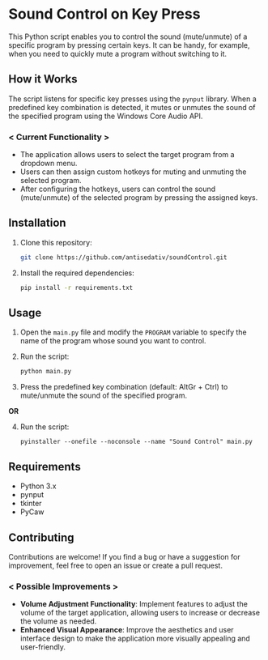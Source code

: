 # Sound Control on Key Press

This Python script enables you to control the sound (mute/unmute) of a specific program by pressing certain keys. It can be handy, for example, when you need to quickly mute a program without switching to it.

## How it Works

The script listens for specific key presses using the `pynput` library. When a predefined key combination is detected, it mutes or unmutes the sound of the specified program using the Windows Core Audio API.

### < Current Functionality >

- The application allows users to select the target program from a dropdown menu.
- Users can then assign custom hotkeys for muting and unmuting the selected program.
- After configuring the hotkeys, users can control the sound (mute/unmute) of the selected program by pressing the assigned keys.

## Installation

1. Clone this repository:

    ```bash
    git clone https://github.com/antisedativ/soundControl.git
    ```

2. Install the required dependencies:

    ```bash
    pip install -r requirements.txt
    ```

## Usage

1. Open the `main.py` file and modify the `PROGRAM` variable to specify the name of the program whose sound you want to control.

2. Run the script:

    ```bash
    python main.py
    ```

3. Press the predefined key combination (default: AltGr + Ctrl) to mute/unmute the sound of the specified program.

**OR**

4. Run the script:
    ```pytohn
    pyinstaller --onefile --noconsole --name "Sound Control" main.py
    ```

## Requirements

- Python 3.x
- pynput
- tkinter
- PyCaw

## Contributing

Contributions are welcome! If you find a bug or have a suggestion for improvement, feel free to open an issue or create a pull request.

### < Possible Improvements >

- **Volume Adjustment Functionality**: Implement features to adjust the volume of the target application, allowing users to increase or decrease the volume as needed.
- **Enhanced Visual Appearance**: Improve the aesthetics and user interface design to make the application more visually appealing and user-friendly.

<!-- ## Screenshots

 <p align="center">
   <img src="https://thumb.cloud.mail.ru/weblink/thumb/xw1/5vtx/Smu8dtD3A" width="600" height="400">
   <img src="https://thumb.cloud.mail.ru/weblink/thumb/xw1/6iAv/M5fHaYBLy" width="600" height="400">
   <img src="https://thumb.cloud.mail.ru/weblink/thumb/xw1/Ywdu/KXe8ctAD9" width="600" height="400">
</p> -->
